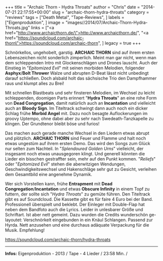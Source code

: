 +++
title = "﻿Archaic Thorn - Hydra Throats"
author = "Chris"
date = "2014-07-21 22:17:55+00:00"
slug = "archaic-thorn-hydra-throats"
category = "reviews"
tags = ["Death Metal", "Tape-Reviews", ]
labels = ["Eigenproduktion", ]
image = "images//2014/07/Archaic-Thorn-Hydra-Throats.jpg"
links = ["<a href=\"http://www.archaicthorn.de/\">http://www.archaicthorn.de/</a>", "<a href=\"https://soundcloud.com/archaic-thorn\">https://soundcloud.com/archaic-thorn</a>", ]
legacy = true
+++

Schnörkellos, ungehobelt, garstig. **ARCHAIC THORN** sind auf ihrem ersten Lebenszeichen nicht sonderlich zimperlich. Meint man gar nicht, wenn man dem schleppenden Intro mit Glockenschlägen und Drones lauscht. Auch der Einstieg in "_Epitomized Evil_" mit seinen morbiden Melodien, folgender **Asphyx**/**Bolt Thrower** Walze und abrupten D-Beat lässt nicht unbedingt darauf schließen. Doch alsbald holt das sächsische Trio den Dampfhammer raus und klumpt alles zu Brei!

Mit schnellen Blastbeats und sehr finsteren Melodien, im Wechsel zu leicht schleppenden, doomigen Parts erinnert "**Hydra Throats**" an eine rohe Form von **Dead Congregation**, damit natürlich auch an **Incantation** und vielleicht auch an **Bloody Sign**. Im Titeltrack schwingt dann auch noch ein dicker Schlag frühe **Morbid Angel** mit. Dazu noch besagte Auflockerungen im groovy Uptempo, ohne dabei aber zu sehr nach Swedeath-Tanzkapelle zu klingen. Der Grundtenor bleibt böse und furios!

Das machen auch gerade manche Wechsel in den Liedern etwas abrupt und plötzlich. **ARCHAIC THORN** sind Feuer und Flamme und halt noch etwas ungestüm auf ihrem ersten Demo. Das wird den Songs zum Glück nur selten zum Nachteil. In "_Splendoured Golden Urns_" vielleicht, der insgesamt noch etwas unausgegoren klingt. Und generell könnten die Lieder ein bisschen gestraffter sein, mehr auf den Punkt kommen. "_Reliefs_" oder "_Epitomized Evil_" stehen die aberwitzigen Wendungen, Geschwindigkeitswechsel und Hakenschläge sehr gut zu Gesicht, verleihen dem Gesamtbild eine angenehme Dynamik.

Wer sich Vorstellen kann, frühe **Entrapment** mit **Dead Congregation**/**Incantation** und etwas **Obscure Infinity** in einem Topf zu futtern, der sollte sich "_Hydra Throats_" zu gemüte führen. Den Titeltrack gibt es auf Soundcloud. Die Kassette gibt es für faire 4 Euro bei der Band. Professionell überspielt und beklebt. Der Einleger mit Double-Flap hat neben dem Bandfoto auch die Lyrics. Leider in unlesbarer Größe und Schriftart. Ist aber nett gemeint. Dazu wurden die Credits wunderschön ge-layoutet: Verschnörkelt eingebunden in ein Knäul Schlangen. Passend zur Hyrda. Nett anzusehen und eine durchaus adäquate Verpackung für die Musik. Empfehlung!

https://soundcloud.com/archaic-thorn/hydra-throats



---
**Infos:**
Eigenproduktion - 2013 / 
Tape - 4 Lieder / 23:58 Min. / 
